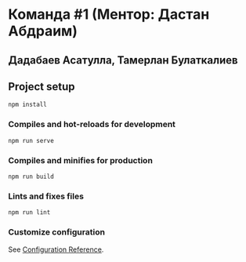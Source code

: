 # Команда #1 (Ментор: Дастан Абдраим)

## Дадабаев Асатулла, Тамерлан Булаткалиев

## Project setup

```
npm install
```

### Compiles and hot-reloads for development

```
npm run serve
```

### Compiles and minifies for production

```
npm run build
```

### Lints and fixes files

```
npm run lint
```

### Customize configuration

See [Configuration Reference](https://cli.vuejs.org/config/).
